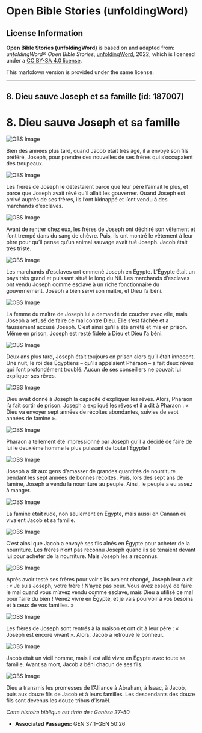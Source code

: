 # Open Bible Stories (unfoldingWord)

## License Information

**Open Bible Stories (unfoldingWord)** is based on and adapted from: _unfoldingWord® Open Bible Stories_, [unfoldingWord](https://unfoldingword.org/utw), 2022, which is licensed under a [CC BY-SA 4.0 license](https://creativecommons.org/licenses/by-sa/4.0/legalcode.en).

This markdown version is provided under the same license.



--------------------------------

## 8. Dieu sauve Joseph et sa famille (id: 187007)

8\. Dieu sauve Joseph et sa famille
===================================

![OBS Image](https://cdn.aquifer.bible/aquifer-content/resources/UWOBS/jpg/360px/obs-en-08-01.jpg)

Bien des années plus tard, quand Jacob était très âgé, il a envoyé son fils préféré, Joseph, pour prendre des nouvelles de ses frères qui s’occupaient des troupeaux.

![OBS Image](https://cdn.aquifer.bible/aquifer-content/resources/UWOBS/jpg/360px/obs-en-08-02.jpg)

Les frères de Joseph le détestaient parce que leur père l’aimait le plus, et parce que Joseph avait rêvé qu’il allait les gouverner. Quand Joseph est arrivé auprès de ses frères, ils l’ont kidnappé et l’ont vendu à des marchands d’esclaves.

![OBS Image](https://cdn.aquifer.bible/aquifer-content/resources/UWOBS/jpg/360px/obs-en-08-03.jpg)

Avant de rentrer chez eux, les frères de Joseph ont déchiré son vêtement et l’ont trempé dans du sang de chèvre. Puis, ils ont montré le vêtement à leur père pour qu’il pense qu’un animal sauvage avait tué Joseph. Jacob était très triste.

![OBS Image](https://cdn.aquifer.bible/aquifer-content/resources/UWOBS/jpg/360px/obs-en-08-04.jpg)

Les marchands d’esclaves ont emmené Joseph en Égypte. L’Égypte était un pays très grand et puissant situé le long du Nil. Les marchands d’esclaves ont vendu Joseph comme esclave à un riche fonctionnaire du gouvernement. Joseph a bien servi son maître, et Dieu l’a béni.

![OBS Image](https://cdn.aquifer.bible/aquifer-content/resources/UWOBS/jpg/360px/obs-en-08-05.jpg)

La femme du maître de Joseph lui a demandé de coucher avec elle, mais Joseph a refusé de faire ce mal contre Dieu. Elle s’est fâchée et a faussement accusé Joseph. C’est ainsi qu’il a été arrêté et mis en prison. Même en prison, Joseph est resté fidèle à Dieu et Dieu l’a béni.

![OBS Image](https://cdn.aquifer.bible/aquifer-content/resources/UWOBS/jpg/360px/obs-en-08-06.jpg)

Deux ans plus tard, Joseph était toujours en prison alors qu’il était innocent. Une nuit, le roi des Égyptiens – qu’ils appelaient Pharaon – a fait deux rêves qui l’ont profondément troublé. Aucun de ses conseillers ne pouvait lui expliquer ses rêves.

![OBS Image](https://cdn.aquifer.bible/aquifer-content/resources/UWOBS/jpg/360px/obs-en-08-07.jpg)

Dieu avait donné à Joseph la capacité d’expliquer les rêves. Alors, Pharaon l’a fait sortir de prison. Joseph a expliqué les rêves et il a dit à Pharaon : « Dieu va envoyer sept années de récoltes abondantes, suivies de sept années de famine ».

![OBS Image](https://cdn.aquifer.bible/aquifer-content/resources/UWOBS/jpg/360px/obs-en-08-08.jpg)

Pharaon a tellement été impressionné par Joseph qu’il a décidé de faire de lui le deuxième homme le plus puissant de toute l’Égypte !

![OBS Image](https://cdn.aquifer.bible/aquifer-content/resources/UWOBS/jpg/360px/obs-en-08-09.jpg)

Joseph a dit aux gens d’amasser de grandes quantités de nourriture pendant les sept années de bonnes récoltes. Puis, lors des sept ans de famine, Joseph a vendu la nourriture au peuple. Ainsi, le peuple a eu assez à manger.

![OBS Image](https://cdn.aquifer.bible/aquifer-content/resources/UWOBS/jpg/360px/obs-en-08-10.jpg)

La famine était rude, non seulement en Égypte, mais aussi en Canaan où vivaient Jacob et sa famille.

![OBS Image](https://cdn.aquifer.bible/aquifer-content/resources/UWOBS/jpg/360px/obs-en-08-11.jpg)

C’est ainsi que Jacob a envoyé ses fils aînés en Égypte pour acheter de la nourriture. Les frères n’ont pas reconnu Joseph quand ils se tenaient devant lui pour acheter de la nourriture. Mais Joseph les a reconnus.

![OBS Image](https://cdn.aquifer.bible/aquifer-content/resources/UWOBS/jpg/360px/obs-en-08-12.jpg)

Après avoir testé ses frères pour voir s’ils avaient changé, Joseph leur a dit : « Je suis Joseph, votre frère ! N’ayez pas peur. Vous avez essayé de faire le mal quand vous m’avez vendu comme esclave, mais Dieu a utilisé ce mal pour faire du bien ! Venez vivre en Égypte, et je vais pourvoir à vos besoins et à ceux de vos familles. »

![OBS Image](https://cdn.aquifer.bible/aquifer-content/resources/UWOBS/jpg/360px/obs-en-08-13.jpg)

Les frères de Joseph sont rentrés à la maison et ont dit à leur père : « Joseph est encore vivant ». Alors, Jacob a retrouvé le bonheur.

![OBS Image](https://cdn.aquifer.bible/aquifer-content/resources/UWOBS/jpg/360px/obs-en-08-14.jpg)

Jacob était un vieil homme, mais il est allé vivre en Égypte avec toute sa famille. Avant sa mort, Jacob a béni chacun de ses fils.

![OBS Image](https://cdn.aquifer.bible/aquifer-content/resources/UWOBS/jpg/360px/obs-en-08-15.jpg)

Dieu a transmis les promesses de l’Alliance à Abraham, à Isaac, à Jacob, puis aux douze fils de Jacob et à leurs familles. Les descendants des douze fils sont devenus les douze tribus d’Israël.

*Cette histoire biblique est tirée de : Genèse 37–50*

* **Associated Passages:** GEN 37:1–GEN 50:26

